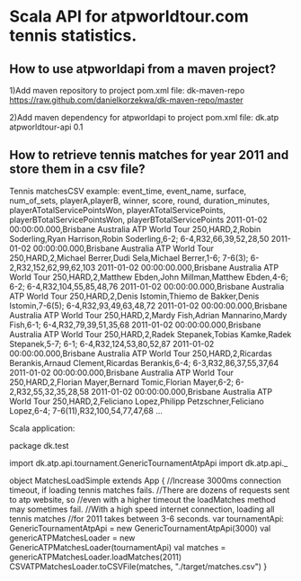 Scala API for atpworldtour.com tennis statistics.
===================================

How to use atpworldapi from a maven project?
--------------------------------------------

1)Add maven repository to project pom.xml file:
<repositories>
  <repository>
	  <id>dk-maven-repo</id>
	<url>https://raw.github.com/danielkorzekwa/dk-maven-repo/master</url>
</repository>

2)Add maven dependency for atpworldapi to project pom.xml file:
<dependency>
  <groupId>dk.atp</groupId>
	<artifactId>atpworldtour-api</artifactId>
	<version>0.1</version>
</dependency>

How to retrieve tennis matches for year 2011 and store them in a csv file? 
--------------------------------------------------------------------------

Tennis matchesCSV example:
event_time, event_name, surface, num_of_sets, playerA,playerB, winner, score, round, duration_minutes, playerATotalServicePointsWon, playerATotalServicePoints, playerBTotalServicePointsWon, playerBTotalServicePoints
2011-01-02 00:00:00.000,Brisbane Australia ATP World Tour 250,HARD,2,Robin Soderling,Ryan Harrison,Robin Soderling,6-2; 6-4,R32,66,39,52,28,50
2011-01-02 00:00:00.000,Brisbane Australia ATP World Tour 250,HARD,2,Michael Berrer,Dudi Sela,Michael Berrer,1-6; 7-6(3); 6-2,R32,152,62,99,62,103
2011-01-02 00:00:00.000,Brisbane Australia ATP World Tour 250,HARD,2,Matthew Ebden,John Millman,Matthew Ebden,4-6; 6-2; 6-4,R32,104,55,85,48,76
2011-01-02 00:00:00.000,Brisbane Australia ATP World Tour 250,HARD,2,Denis Istomin,Thiemo de Bakker,Denis Istomin,7-6(5); 6-4,R32,93,49,63,48,72
2011-01-02 00:00:00.000,Brisbane Australia ATP World Tour 250,HARD,2,Mardy Fish,Adrian Mannarino,Mardy Fish,6-1; 6-4,R32,79,39,51,35,68
2011-01-02 00:00:00.000,Brisbane Australia ATP World Tour 250,HARD,2,Radek Stepanek,Tobias Kamke,Radek Stepanek,5-7; 6-1; 6-4,R32,124,53,80,52,87
2011-01-02 00:00:00.000,Brisbane Australia ATP World Tour 250,HARD,2,Ricardas Berankis,Arnaud Clement,Ricardas Berankis,6-4; 6-3,R32,86,37,55,37,64
2011-01-02 00:00:00.000,Brisbane Australia ATP World Tour 250,HARD,2,Florian Mayer,Bernard Tomic,Florian Mayer,6-2; 6-2,R32,55,32,35,28,58
2011-01-02 00:00:00.000,Brisbane Australia ATP World Tour 250,HARD,2,Feliciano Lopez,Philipp Petzschner,Feliciano Lopez,6-4; 7-6(11),R32,100,54,77,47,68
...

Scala application:

package dk.test

import dk.atp.api.tournament.GenericTournamentAtpApi
import dk.atp.api._

object MatchesLoadSimple extends App {
  //Increase 3000ms connection timeout, if loading tennis matches fails. 
  //There are dozens of requests sent to atp website, so
  //even with a higher timeout the loadMatches method may sometimes fail. 
  //With a high speed internet connection, loading all tennis matches
  //for 2011 takes between 3-6 seconds.
  var tournamentApi: GenericTournamentAtpApi = new GenericTournamentAtpApi(3000)
  val genericATPMatchesLoader = new GenericATPMatchesLoader(tournamentApi)
  val matches =  genericATPMatchesLoader.loadMatches(2011)
  CSVATPMatchesLoader.toCSVFile(matches, "./target/matches.csv")
}
